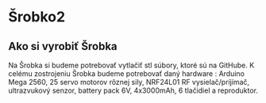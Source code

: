 # Šrobko2
## Ako si vyrobiť Šrobka
Na Šrobka si budeme potrebovať vytlačiť stl súbory, ktoré sú na GitHube. K celému zostrojeniu Šrobka budeme potrebovať daný hardware : Arduino Mega 2560, 25 servo motorov rôznej sily, NRF24L01 RF vysielač/príjímač, ultrazvukový senzor, battery pack 6V, 4x3000mAh, 6 tlačidiel a reproduktor.

